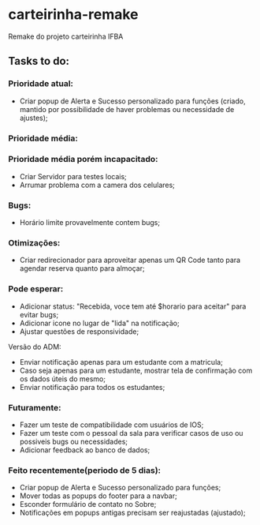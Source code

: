 # carteirinha-remake

Remake do projeto carteirinha IFBA

## Tasks to do:

### Prioridade atual:
- Criar popup de Alerta e Sucesso personalizado para funções (criado, mantido por possibilidade de haver problemas ou necessidade de ajustes);

### Prioridade média:

### Prioridade média porém incapacitado:

- Criar Servidor para testes locais;
- Arrumar problema com a camera dos celulares;

### Bugs:

- Horário limite provavelmente contem bugs;

### Otimizações:

- Criar redirecionador para aproveitar apenas um QR Code tanto para agendar reserva quanto para almoçar;

### Pode esperar:

- Adicionar status: "Recebida, voce tem até $horario para aceitar" para evitar bugs;
- Adicionar icone no lugar de "lida" na notificação;
- Ajustar questões de responsividade;

Versão do ADM:

- Enviar notificação apenas para um estudante com a matricula;
- Caso seja apenas para um estudante, mostrar tela de confirmação com os dados úteis do mesmo;
- Enviar notificação para todos os estudantes;

### Futuramente:

- Fazer um teste de compatibilidade com usuários de IOS;
- Fazer um teste com o pessoal da sala para verificar casos de uso ou possiveis bugs ou necessidades;
- Adicionar feedback ao banco de dados;

### Feito recentemente(periodo de 5 dias):

- Criar popup de Alerta e Sucesso personalizado para funções;
- Mover todas as popups do footer para a navbar;
- Esconder formulário de contato no Sobre;
- Notificações em popups antigas precisam ser reajustadas (ajustado);
